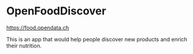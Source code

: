 # OpenFoodDiscover
https://food.opendata.ch

This is an app that would help people discover new products and enrich their nutrition.
